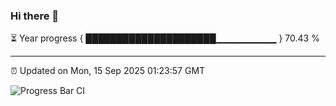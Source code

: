 ### Hi there 👋

⏳ Year progress { █████████████████████▁▁▁▁▁▁▁▁▁ } 70.43 %

---

⏰ Updated on Mon, 15 Sep 2025 01:23:57 GMT

![Progress Bar CI](https://github.com/JuvenileQ/Progress-Bar-CI/workflows/main/badge.svg)
